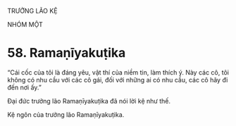 TRƯỞNG LÃO KỆ

NHÓM MỘT

# 58. Ramaṇīyakuṭika

“Cái cốc của tôi là đáng yêu, vật thí của niềm tin, làm thích ý. Này các cô, tôi không có nhu cầu với các cô gái, đối với những ai có nhu cầu, các cô hãy đi đến nơi ấy.”

Đại đức trưởng lão Ramaṇīyakuṭika đã nói lời kệ như thế.

Kệ ngôn của trưởng lão Ramaṇīyakuṭika.
